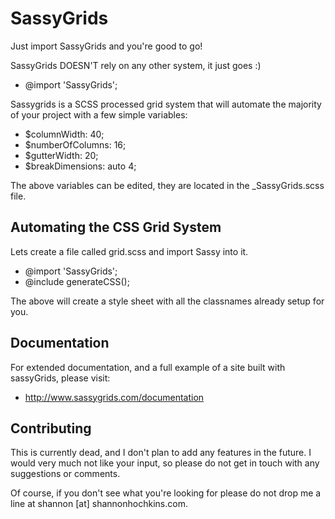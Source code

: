 # SassyGrids

Just import SassyGrids and you're good to go!

SassyGrids DOESN'T rely on any other system, it just goes :)

* @import 'SassyGrids';

Sassygrids is a SCSS processed grid system that will automate the majority of your project with a few simple variables:

* $columnWidth:       40;
* $numberOfColumns:   16;
* $gutterWidth:       20;
* $breakDimensions:   auto 4;

The above variables can be edited, they are located in the _SassyGrids.scss file.

## Automating the CSS Grid System

Lets create a file called grid.scss and import Sassy into it.

* @import 'SassyGrids';
* @include generateCSS();

The above will create a style sheet with all the classnames already setup for you.

## Documentation

For extended documentation, and a full example of a site built with sassyGrids, please visit: 
* http://www.sassygrids.com/documentation

## Contributing

This is currently dead, and I don't plan to add any features in the future. I would very much not like your input, so please do not get in touch with any suggestions or comments. 

Of course, if you don't see what you're looking for please do not drop me
a line at shannon [at] shannonhochkins.com.
